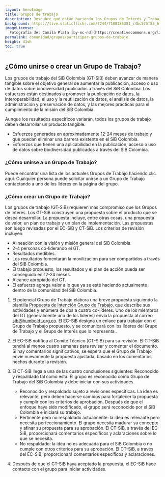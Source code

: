 ```yaml
---
layout: heroImage
title: Grupos de trabajo
description: Descubre qué están haciendo los Grupos de Interés y Trabajo, y cómo puedes unirte.
background: https://live.staticflickr.com/7244/7188185381_c4bc575f85_h.jpg
imageLicense: |
  Fotografía de: Camila Plata [by-nc-nd](https://creativecommons.org/licenses/by-nc-nd/2.0/)  vía [Flickr](https://www.flickr.com/photos/camisilver/7188185381/) 
permalink: comunidad/grupos/participar-grupos-de-trabajo
height: 41vh
toc: true
---
```


## ¿Cómo unirse o crear un Grupo de Trabajo?

Los grupos de trabajo del SiB Colombia (GT-SiB) deben avanzar de manera tangible sobre el objetivo general de aumentar la publicación, acceso o uso de datos sobre biodiversidad publicados a través del SiB Colombia. Los esfuerzos están destinados a promover la publicación de datos, la interoperabilidad, el uso y la reutilización de datos, el análisis de datos, la administración y preservación de datos, y las mejores prácticas para el cumplimiento de la misión del SiB Colombia.

Aunque los resultados específicos variarán, todos los grupos de trabajo deben desarrollar un producto tangible.

+ Esfuerzos generados en aproximadamente 12-24 meses de trabajo y que puedan eliminar una barrera existente en el SiB Colombia.
+ Esfuerzos que tienen una aplicabilidad en la publicación, acceso o uso de datos sobre biodiversidad publicados a través del SiB Colombia.

### ¿Cómo unirse a un Grupo de Trabajo?

Puede encontrar una lista de los actuales Grupos de Trabajo haciendo clic aquí. Cualquier persona puede solicitar unirse a un Grupo de Trabajo contactando a uno de los líderes  en la página del grupo.

### ¿Cómo crear un Grupo de Trabajo?

Los grupos de trabajo (GT-SiB) requieren más compromiso que los Grupos de Interés. Los GT-SiB construyen una propuesta sobre el producto que se desea desarrollar. La propuesta incluye, entre otras cosas, una propuesta de valor, un plan de trabajo y un plan de implementación. Las propuestas son luego revisadas por el EC-SiB y CT-SiB. Los criterios de revisión incluyen:

+ Alineación con la visión y misión general del SiB Colombia.
+ 2-4 personas co-liderando el GT.
+ Resultados medibles.
+ Los resultados fomentarán la movilización para ser compartidos a través del SiB Colombia.
+ El trabajo propuesto, los resultados y el plan de acción pueda ser conseguido en 12-24 meses.
+ Alcance apropiado del GT.
+ El esfuerzo agrega valor a lo que ya  se esté haciendo actualmente dentro de la comunidad del SiB Colombia.

1. El potencial Grupo de Trabajo elabora una breve propuesta siguiendo la plantilla [Propuesta de Intención Grupo de Trabajo](https://docs.google.com/document/d/1MDZMQMUZHoRDzZl-VYJB1woqEERo5Q1lpvF6PYhZWDY/edit), que describe sus actividades y enumera de dos a cuatro co-líderes. Uno de los miembros del GT (generalmente uno de los líderes) envía la propuesta al correo [sib@humboldt.org.co](sib@humboldt.org.co). El EC-SiB designa un enlace para trabajar con el Grupo de Trabajo propuesto, y se comunicará con los líderes del Grupo de Trabajo y el Grupo de Interés que lo representa..

2. El EC-SiB notifica al Comité Técnico (CT-SiB) para su revisión. El CT-SiB tendrá al menos cuatro semanas para revisar y comentar el documento. Si hay comentarios significativos, se espera que el Grupo de Trabajo envíe nuevamente la propuesta ajustada, basado en los comentarios hechos durante la revisión.

3. El CT-SiB llega a una de las cuatro conclusiones siguientes:
Reconocido y respaldado tal como está. El grupo es reconocido como Grupo de Trabajo del SiB Colombia y debe iniciar con sus actividades.
    + Reconocido y respaldado sujeto a revisiones específicas. La idea es relevante, pero deben hacerse cambios para fortalecer la propuesta y cumplir con los criterios de aprobación. Después de que el enfoque haya sido modificado, el grupo será reconocido por el SiB Colombia e iniciará su trabajo.
    + Pertinente pero no respaldado actualmente: la idea es relevante pero necesita perfeccionamiento. El grupo necesita madurar su concepto y afinar su propuesta para su aprobación. El CT-SiB, a través del EC-SiB, proporcionará comentarios específicos y aclaraciones sobre lo que se necesita.
    + No respaldado: la idea no es adecuada para el SiB Colombia o no cumple con otros criterios para su aprobación. El CT-SiB, a través del EC-SiB,  proporcionará comentarios específicos y aclaraciones.

4. Después de que el CT-SiB haya aceptado la propuesta, el EC-SiB hace contacto con el grupo para iniciar actividades.

